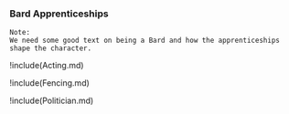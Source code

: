 
### Bard Apprenticeships

```note
Note:
We need some good text on being a Bard and how the apprenticeships shape the character.

```

!include(Acting.md)

!include(Fencing.md)

!include(Politician.md)
